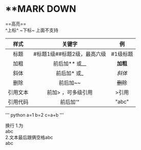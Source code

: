 # **MARK DOWN

==高亮==  
^上标^
~下标~
上面不支持
  
|    样式    |          关键字             |     例     |
|   :----:   | :------------------------:  |  :------:  |
|    标题    |  #标题1级##标题2级，最高六级  |   #1级标题  |
|    加粗    |             前后加** 或__       |  **加粗**  |
|    斜体    |             前后加* 或_       |    *斜体*  |
|    删除    |             前后加~~         |  ~~删除~~  |
|  引用文本  |      前加> ，可多级引用       |    >引用    |
|  引用代码  |          前后加'"            |    "abc"    |

''' python
a=1
b=2
c=a+b
'''

换行
1.为</BR>abc</BR>
2.文本最后跟俩空格abc  
abc
